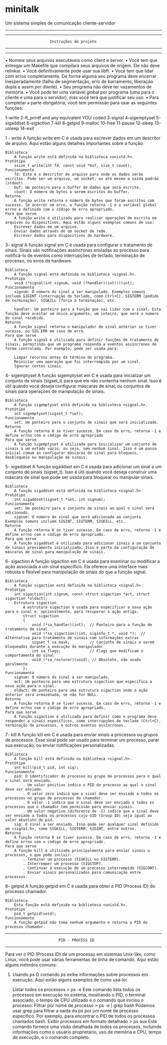 # minitalk
Um sistema simples de comunicação cliente-servidor

-------------------------------------------------------------------------------------
-------------------------------------------------------------------------------------
						Instruções do projeto
-------------------------------------------------------------------------------------
-------------------------------------------------------------------------------------
• Nomeie seus arquivos executáveis ​​como client e server.
• Você tem que entregar um Makefile que compilará seus arquivos de origem. Ele não deve relinkar.
• Você definitivamente pode usar sua libft.
• Você tem que lidar com erros completamente. De forma alguma seu programa deve encerrar inesperadamente (falha de segmentação, erro de barramento, liberação dupla e assim por diante).
• Seu programa não deve ter vazamentos de memória.
• ​​Você pode ter uma variável global por programa (uma para o cliente e uma para
o servidor), mas você terá que justificar seu uso.
• Para completar a parte obrigatória, você tem permissão para usar as seguintes
funções:

1-write
2-ft_printf and any equivalent YOU coded
3-signal
4-sigemptyset
5-sigaddset
6-sigaction
7-kill
8-getpid
9-malloc
10-free
11-pause
12-sleep
13-usleep
14-exit

1 - write
	A função write em C é usada para escrever dados em um descritor de arquivo. Aqui estão alguns detalhes importantes sobre a função:	
	
	Biblioteca
		A função write está definida na biblioteca <unistd.h>.
	Protótipo
		ssize_t write(int fd, const void *buf, size_t count);
	Funcionamento
		fd: Este é o descritor de arquivo para onde os dados serão escritos. Pode ser um arquivo, um socket, ou até mesmo a saída padrão (stdout).
		buf: Um ponteiro para o buffer de dados que será escrito.
		count: O número de bytes a serem escritos do buffer.
	Retorno
		A função write retorna o número de bytes que foram escritos com sucesso. Se ocorrer um erro, a função retorna -1 e a variável global errno é definida com o código de erro apropriado.
	Para que serve
		A função write é utilizada para realizar operações de escrita em arquivos ou dispositivos. Aqui estão alguns exemplos comuns de uso:
		Escrever dados em um arquivo.
		Enviar dados através de um socket de rede.
		Escrever dados para dispositivos de hardware.

3- signal
	A função signal em C é usada para configurar o tratamento de sinais. Sinais são notificações assíncronas enviadas ao processo para notificá-lo de eventos como interrupções de teclado, terminação de processo, ou erros de hardware.
	
	Biblioteca
		A função signal está definida na biblioteca <signal.h>.
	Protótipo
		void (*signal(int signum, void (*handler)(int)))(int);
	Funcionamento
		signum: O número do sinal a ser manipulado. Exemplos comuns incluem SIGINT (interrupção do teclado, como Ctrl+C), SIGTERM (pedido de terminação), SIGKILL (força a terminação), etc.
		
		handler: Um ponteiro para a função que vai lidar com o sinal. Esta função deve aceitar um único argumento, um inteiro, que será o número do sinal recebido.
	Retorno
		A função signal retorna o manipulador de sinal anterior se tiver sucesso, ou SIG_ERR em caso de erro.
	Para que serve
		A função signal é utilizada para definir funções de tratamento de sinais, permitindo que um programa responda a eventos assíncronos de forma controlada. Por exemplo, pode ser usada para:

		Limpar recursos antes do término do programa.
		Reiniciar uma operação que foi interrompida por um sinal.
		Ignorar certos sinais.

4- sigemptyset
	A função sigemptyset em C é usada para inicializar um conjunto de sinais (sigset_t) para que ele não contenha nenhum sinal. Isso é útil quando você deseja configurar máscaras de sinal, ou conjuntos de sinais para operações de manipulação de sinais.
	
	Biblioteca
		A função sigemptyset está definida na biblioteca <signal.h>.
	Protótipo
		int sigemptyset(sigset_t *set);
	Funcionamento
		set: Um ponteiro para o conjunto de sinais que será inicializado.
	Retorno
		A função retorna 0 se tiver sucesso. Em caso de erro, retorna -1 e define errno com o código de erro apropriado
	Para que serve
		A função sigemptyset é utilizada para inicializar um conjunto de sinais a um estado vazio, ou seja, sem nenhum sinal. Isso é um passo inicial comum ao configurar máscaras de sinal para bloqueio, desbloqueio ou manipulação de sinais.

5- sigaddset
	A função sigaddset em C é usada para adicionar um sinal a um conjunto de sinais (sigset_t). Isso é útil quando você deseja construir uma máscara de sinal que pode ser usada para bloquear ou manipular sinais.

	Biblioteca
		A função sigaddset está definida na biblioteca <signal.h>.
	Protótipo
		int sigaddset(sigset_t *set, int signum);
	Funcionamento
		set: Um ponteiro para o conjunto de sinais ao qual o sinal será adicionado.
		signum: O número do sinal que será adicionado ao conjunto. Exemplos comuns incluem SIGINT, SIGTERM, SIGKILL, etc.
	Retorno
		A função retorna 0 se tiver sucesso. Em caso de erro, retorna -1 e define errno com o código de erro apropriado.
	Para que serve
		A função sigaddset é utilizada para adicionar sinais a um conjunto de sinais previamente inicializado. Isso é parte da configuração de máscaras de sinal para manipulação de sinais.

6- sigaction
	A função sigaction em C é usada para examinar ou modificar a ação associada a um sinal específico. Ela oferece uma interface mais robusta e flexível para manipulação de sinais do que a função signal.

	Biblioteca
		A função sigaction está definida na biblioteca <signal.h>.
	Protótipo
		int sigaction(int signum, const struct sigaction *act, struct sigaction *oldact);
		Estrutura sigaction
			A estrutura sigaction é usada para especificar a nova ação para o sinal e, opcionalmente, para recuperar a ação antiga.
			struct sigaction 
			{
    			void (*sa_handler)(int);  // Ponteiro para a função de tratamento de sinal
    			void (*sa_sigaction)(int, siginfo_t *, void *);  // Alternativa para tratamento de sinais com informações extras
    			sigset_t sa_mask;         // Conjunto de sinais a serem bloqueados durante a execução do manipulador
   				int sa_flags;             // Flags que modificam o comportamento do sinal
    			void (*sa_restorer)(void); // Obsoleto, não usado geralmente
			};
	Funcionamento
		signum: O número do sinal a ser manipulado.
		act: Um ponteiro para uma estrutura sigaction que especifica a nova ação para o sinal.
		oldact: Um ponteiro para uma estrutura sigaction onde a ação anterior será armazenada, se não for NULL.
	Retorno
		A função retorna 0 se tiver sucesso. Em caso de erro, retorna -1 e define errno com o código de erro apropriado.
	Para que serve
		A função sigaction é utilizada para definir como o programa deve responder a sinais específicos, como interrupções de teclado (Ctrl+C), terminação de processos, e outros eventos assíncronos.

7- kill
	A função kill em C é usada para enviar sinais a processos ou grupos de processos. Esse sinal pode ser usado para terminar um processo, parar sua execução, ou enviar notificações personalizadas.

	Biblioteca
		A função kill está definida na biblioteca <signal.h>.
	Protótipo
		int kill(pid_t pid, int sig);
	Funcionamento
		pid: O identificador do processo ou grupo de processos para o qual o sinal será enviado.
			. Um valor positivo indica o PID do processo ao qual o sinal deve ser enviado.
			. O valor zero indica que o sinal deve ser enviado a todos os processos no grupo de processos do chamador.
			. O valor -1 indica que o sinal deve ser enviado a todos os processos que o chamador tem permissão para enviar sinais.
			. Um valor negativo (diferente de -1) indica que o sinal deve ser enviado a todos os processos cujo GID (Group ID) seja igual ao valor absoluto de pid.
		sig: O sinal a ser enviado. Isso pode ser qualquer sinal definido em <signal.h>, como SIGKILL, SIGTERM, SIGINT, entre outros.
	Retorno
		A função retorna 0 se tiver sucesso. Em caso de erro, retorna -1 e define errno com o código de erro apropriado.
	Para que serve
		A função kill é utilizada principalmente para enviar sinais a processos, o que pode incluir:
			. Terminar um processo (SIGKILL ou SIGTERM).
			. Interromper um processo (SIGSTOP).
			. Continuar a execução de um processo interrompido (SIGCONT).
			. Enviar sinais personalizados para comunicação entre processos.

8- getpid
	A função getpid em C é usada para obter o PID (Process ID) do processo chamador.
	
	Biblioteca
		Esta função está definida na biblioteca <unistd.h>.
	Protótipo
		pid_t getpid(void);
	Funcionamento
		A função getpid não toma nenhum argumento e retorna o PID do processo chamador.


---------------------------------------------------------------------------------------
							PID - PROCESS ID
---------------------------------------------------------------------------------------
Para ver o PID (Process ID) de um processo em sistemas Unix-like, como Linux, você pode usar várias ferramentas de linha de comando. Aqui estão alguns métodos comuns:
1. Usando ps
	O comando ps exibe informações sobre processos em execução. Aqui estão alguns exemplos de como usá-lo:

	Listar todos os processos
		> ps -e
			Este comando lista todos os processos em execução no sistema, mostrando o PID, o terminal associado, o tempo de CPU utilizado e o comando que iniciou o processo.
	Filtrar por nome de processo
		> ps -e | grep bash
			Podemos usar grep para filtrar a saída do ps por um nome de processo específico. Por exemplo, para encontrar o PID de todos os processos chamados bash.
	Exibir processos em formato detalhado
		> ps aux
			Este comando fornece uma visão detalhada de todos os processos, incluindo informações como o usuário proprietário, uso de memória e CPU, tempo de execução, e o comando completo.
